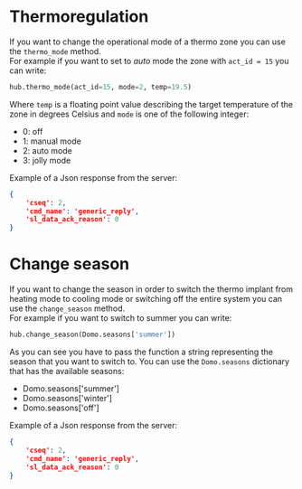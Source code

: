 # Thermoregulation
If you want to change the operational mode of a thermo zone you can use the `thermo_mode` method. <br>
For example if you want to set to *auto* mode the zone with `act_id = 15` you can write:
```python
hub.thermo_mode(act_id=15, mode=2, temp=19.5)
```
Where `temp` is a floating point value describing the target temperature of the zone in degrees Celsius and `mode` is one of the following integer:
* 0: off
* 1: manual mode
* 2: auto mode
* 3: jolly mode

Example of a Json response from the server:
```Json
{
    'cseq': 2, 
    'cmd_name': 'generic_reply', 
    'sl_data_ack_reason': 0
}
```
# Change season
If you want to change the season in order to switch the thermo implant from heating mode to cooling mode or switching off the entire system you can use the `change_season` method.<br>
For example if you want to switch to summer you can write:
```python
hub.change_season(Domo.seasons['summer'])
```
As you can see you have to pass the function a string representing the season that you want to switch to. You can use the `Domo.seasons` dictionary that has the available seasons:
* Domo.seasons['summer']
* Domo.seasons['winter']
* Domo.seasons['off']

Example of a Json response from the server:
```Json
{
    'cseq': 2, 
    'cmd_name': 'generic_reply', 
    'sl_data_ack_reason': 0
}
```